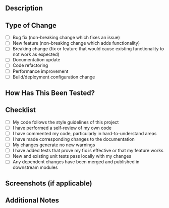 ## Description
<!-- Describe your changes in detail -->

## Type of Change
<!-- Mark relevant items with an x -->
- [ ] Bug fix (non-breaking change which fixes an issue)
- [ ] New feature (non-breaking change which adds functionality)
- [ ] Breaking change (fix or feature that would cause existing functionality to not work as expected)
- [ ] Documentation update
- [ ] Code refactoring
- [ ] Performance improvement
- [ ] Build/deployment configuration change

## How Has This Been Tested?
<!-- Describe the tests you ran and how -->

## Checklist
<!-- Mark completed items with an x -->
- [ ] My code follows the style guidelines of this project
- [ ] I have performed a self-review of my own code
- [ ] I have commented my code, particularly in hard-to-understand areas
- [ ] I have made corresponding changes to the documentation
- [ ] My changes generate no new warnings
- [ ] I have added tests that prove my fix is effective or that my feature works
- [ ] New and existing unit tests pass locally with my changes
- [ ] Any dependent changes have been merged and published in downstream modules

## Screenshots (if applicable)
<!-- Add screenshots to help explain your changes -->

## Additional Notes
<!-- Add any additional notes about the PR here -->
